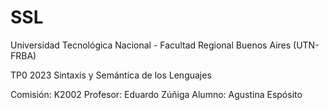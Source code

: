 # SSL
Universidad Tecnológica Nacional - Facultad Regional Buenos Aires (UTN-FRBA)

TP0 2023
Sintaxis y Semántica de los Lenguajes

Comisión: K2002
Profesor: Eduardo Zúñiga
Alumno: Agustina Espósito
